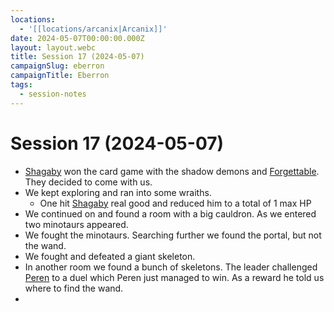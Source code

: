 ```yaml
---
locations:
  - '[[locations/arcanix|Arcanix]]'
date: 2024-05-07T00:00:00.000Z
layout: layout.webc
title: Session 17 (2024-05-07)
campaignSlug: eberron
campaignTitle: Eberron
tags:
  - session-notes
---
```

# Session 17 (2024-05-07)

- [Shagaby](pcs/shagaby.md) won the card game with the shadow demons and [Forgettable](pcs/forgettable.md). They decided to come with us.
- We kept exploring and ran into some wraiths.
	- One hit [Shagaby](pcs/shagaby.md) real good and reduced him to a total of 1 max HP
- We continued on and found a room with a big cauldron. As we entered two minotaurs appeared.
- We fought the minotaurs. Searching further we found the portal, but not the wand.
- We fought and defeated a giant skeleton.
- In another room we found a bunch of skeletons. The leader challenged [Peren](pcs/peren-ngintaku.md) to a duel which Peren just managed to win. As a reward he told us where to find the wand.
- 
